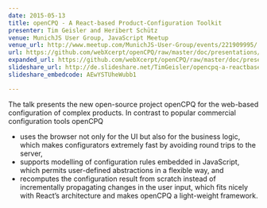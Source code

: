 ```yaml
---
date: 2015-05-13
title: openCPQ - A React-based Product-Configuration Toolkit
presenter: Tim Geisler and Heribert Schütz
venue: MunichJS User Group, JavaScript Meetup
venue_url: http://www.meetup.com/MunichJS-User-Group/events/221909995/
url: https://github.com/webXcerpt/openCPQ/raw/master/doc/presentations/MunichJS-2015-05-openCPQ.pdf
expanded_url: https://github.com/webXcerpt/openCPQ/raw/master/doc/presentations/MunichJS-2015-05-openCPQ-expanded.pdf
slideshare_url: http://de.slideshare.net/TimGeisler/opencpq-a-reactbased-productconfiguration-toolkit
slideshare_embedcode: AEwYSTUheWubb1

---
```


The talk presents the new open-source project openCPQ for the web-based configuration of complex products. In contrast to popular commercial configuration tools openCPQ
- uses the browser not only for the UI but also for the business logic, which makes configurators extremely fast by avoiding round trips to the server,
- supports modelling of configuration rules embedded in JavaScript, which permits user-defined abstractions in a flexible way, and
- recomputes the configuration result from scratch instead of incrementally propagating changes in the user input, which fits nicely with React’s architecture and makes openCPQ a light-weight framework.

